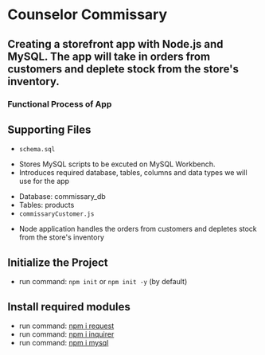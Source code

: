 # Counselor Commissary

## Creating a storefront app with Node.js and MySQL. The app will take in orders from customers and deplete stock from the store's inventory.

### Functional Process of App

## Supporting Files
* `schema.sql`
- Stores MySQL scripts to be excuted on MySQL Workbench.
- Introduces required database, tables, columns and data types we will use for the app
* Database: commissary_db
* Tables: products
* `commissaryCustomer.js`
- Node application handles the orders from customers and depletes stock from the store's inventory

## Initialize the Project
* run command: `npm init` or `npm init -y` (by default)

## Install required modules
* run command: [npm i request](https://www.npmjs.com/package/request)
* run command: [npm i inquirer](https://www.npmjs.com/package/inquirer/v/5.0.1)
* run command: [npm i mysql](https://www.npmjs.com/package/mysql)
